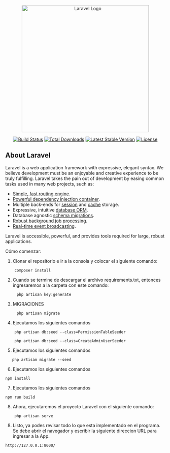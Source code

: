 <p align="center"><a href="https://laravel.com" target="_blank"><img src="https://raw.githubusercontent.com/laravel/art/master/logo-lockup/5%20SVG/2%20CMYK/1%20Full%20Color/laravel-logolockup-cmyk-red.svg" width="400" alt="Laravel Logo"></a></p>

<p align="center">
<a href="https://github.com/laravel/framework/actions"><img src="https://github.com/laravel/framework/workflows/tests/badge.svg" alt="Build Status"></a>
<a href="https://packagist.org/packages/laravel/framework"><img src="https://img.shields.io/packagist/dt/laravel/framework" alt="Total Downloads"></a>
<a href="https://packagist.org/packages/laravel/framework"><img src="https://img.shields.io/packagist/v/laravel/framework" alt="Latest Stable Version"></a>
<a href="https://packagist.org/packages/laravel/framework"><img src="https://img.shields.io/packagist/l/laravel/framework" alt="License"></a>
</p>

## About Laravel

Laravel is a web application framework with expressive, elegant syntax. We believe development must be an enjoyable and creative experience to be truly fulfilling. Laravel takes the pain out of development by easing common tasks used in many web projects, such as:

- [Simple, fast routing engine](https://laravel.com/docs/routing).
- [Powerful dependency injection container](https://laravel.com/docs/container).
- Multiple back-ends for [session](https://laravel.com/docs/session) and [cache](https://laravel.com/docs/cache) storage.
- Expressive, intuitive [database ORM](https://laravel.com/docs/eloquent).
- Database agnostic [schema migrations](https://laravel.com/docs/migrations).
- [Robust background job processing](https://laravel.com/docs/queues).
- [Real-time event broadcasting](https://laravel.com/docs/broadcasting).

Laravel is accessible, powerful, and provides tools required for large, robust applications.


Cómo comenzar:

1. Clonar el repositorio e ir a la consola y colocar el siguiente comando:

```
    composer install
```

2. Cuando se termine de descargar el archivo requirements.txt, entonces ingresaremos a la carpeta con este comando:

```
     php artisan key:generate
```

3. MIGRACIONES

```
     php artisan migrate
```

4. Ejecutamos los siguientes comandos
```
    php artisan db:seed --class=PermissionTableSeeder

    php artisan db:seed --class=CreateAdminUserSeeder
```


5. Ejecutamos los siguientes comandos
```
   php artisan migrate --seed
```
   
6. Ejecutamos los siguientes comandos
```
npm install
```

7. Ejecutamos los siguientes comandos
```
npm run build
```   

8. Ahora, ejecutaremos el proyecto Laravel con el siguiente comando:

```
    php artisan serve
```


8. Listo, ya podes revisar todo lo que esta implementado en el programa. Se debe abrir el navegador y escribir la siguiente direccion URL para ingresar a la App.

```
http://127.0.0.1:8000/
```
